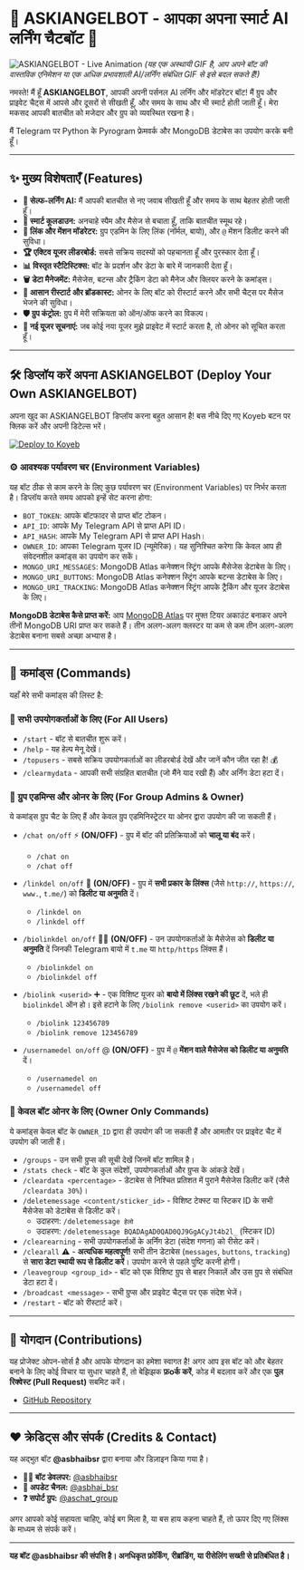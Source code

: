 # 🚀 ASKIANGELBOT - आपका अपना स्मार्ट AI लर्निंग चैटबॉट 🚀

![ASKIANGELBOT - Live Animation](https://user-images.githubusercontent.com/72007873/140228399-5f2c4a9f-5b7d-4c7b-b8c7-4d9d8b1c4e7c.gif)
*(यह एक अस्थायी GIF है, आप अपने बॉट की वास्तविक एनिमेशन या एक अधिक प्रभावशाली AI/लर्निंग संबंधित GIF से इसे बदल सकते हैं!)*

नमस्ते! मैं हूँ **ASKIANGELBOT**, आपकी अपनी पर्सनल AI लर्निंग और मॉडरेटर बॉट! मैं ग्रुप और प्राइवेट चैट्स में आपसे और दूसरों से सीखती हूँ, और समय के साथ और भी स्मार्ट होती जाती हूँ। मेरा मकसद आपकी बातचीत को मजेदार और ग्रुप को व्यवस्थित रखना है।

मैं Telegram पर Python के Pyrogram फ्रेमवर्क और MongoDB डेटाबेस का उपयोग करके बनी हूँ।

---

## ✨ मुख्य विशेषताएँ (Features)

* **🧠 सेल्फ-लर्निंग AI:** मैं आपकी बातचीत से नए जवाब सीखती हूँ और समय के साथ बेहतर होती जाती हूँ।
* **💨 स्मार्ट कूलडाउन:** अनचाहे स्पैम और मैसेज से बचाता हूँ, ताकि बातचीत स्मूथ रहे।
* **🔗 लिंक और मेंशन मॉडरेटर:** ग्रुप एडमिन के लिए लिंक (नॉर्मल, बायो), और `@` मेंशन डिलीट करने की सुविधा।
* **🏆 एक्टिव यूजर लीडरबोर्ड:** सबसे सक्रिय सदस्यों को पहचानता हूँ और पुरस्कार देता हूँ।
* **📊 विस्तृत स्टैटिस्टिक्स:** बॉट के प्रदर्शन और डेटा के बारे में जानकारी देता हूँ।
* **🗑️ डेटा मैनेजमेंट:** मैसेजेस, बटन्स और ट्रैकिंग डेटा को मैनेज और क्लियर करने के कमांड्स।
* **🔄 आसान रीस्टार्ट और ब्रॉडकास्ट:** ओनर के लिए बॉट को रीस्टार्ट करने और सभी चैट्स पर मैसेज भेजने की सुविधा।
* **🛡️ ग्रुप कंट्रोल:** ग्रुप में मेरी सक्रियता को ऑन/ऑफ करने का विकल्प।
* **🔔 नई यूजर सूचनाएं:** जब कोई नया यूजर मुझे प्राइवेट में स्टार्ट करता है, तो ओनर को सूचित करता हूँ।

---

## 🛠️ डिप्लॉय करें अपना ASKIANGELBOT (Deploy Your Own ASKIANGELBOT)

अपना खुद का ASKIANGELBOT डिप्लॉय करना बहुत आसान है! बस नीचे दिए गए Koyeb बटन पर क्लिक करें और अपनी डिटेल्स भरें।

[![Deploy to Koyeb](https://www.koyeb.com/static/images/deploy/button.svg)](https://app.koyeb.com/deploy?name=chatbot-asbhai&repository=asbhaibsr%2FChatbot-asbhai&branch=main&run_command=python3+main.py&instance_type=free&regions=was&instances_min=0&autoscaling_sleep_idle_delay=300&env%5BAPI_HASH%5D=918e2aa94075a7d04717b371a21fb689&env%5BAPI_ID%5D=28762030&env%5BBOT_TOKEN%5D=8098449556%3AAAED8oT7U3lsPFwJxdxS-k0m27H3v9XC7EY&env%5BMONGO_URI_BUTTONS%5D=mongodb%2Bsrv%3A%2F%2Fed69yyr92n%3AkaY09k4z8zCjDSR3%40cluster0.6uhfmud.mongodb.net%2F%3FretryWrites%3Dtrue%26w%3Dmajority%26appName%3DCluster0&env%5BMONGO_URI_MESSAGES%5D=mongodb%2Bsrv%3A%2F%2Fjeriwo3420%3AsDz0ZevArtOnjpR0%40cluster0.yrfv26n.mongodb.net%2F%3FretryWrites%3Dtrue%26w%3Dmajority%26appName%3DCluster0&env%5BMONGO_URI_TRACKING%5D=mongodb%2Bsrv%3A%2F%2Fmockingbird07317%3ArTgIMbRuwlW7qMLq%40cluster0.4vlhect.mongodb.net%2F%3FretryWrites%3Dtrue%26w%3Dmajority%26appName%3DCluster0&env%5BOWNER_ID%5D=8019381468&ports=8080%3Bhttp%3B%2F&hc_protocol%5B8080%5D=tcp&hc_grace_period%5B8080%5D=5&hc_interval%5B8080%5D=30&hc_restart_limit%5B8080%5D=3&hc_timeout%5B8080%5D=5&hc_path%5B8080%5D=%2F&hc_method%5B8080%5D=get)

### ⚙️ आवश्यक पर्यावरण चर (Environment Variables)

यह बॉट ठीक से काम करने के लिए कुछ पर्यावरण चर (Environment Variables) पर निर्भर करता है। डिप्लॉय करते समय आपको इन्हें सेट करना होगा:

* `BOT_TOKEN`: आपके बॉटफादर से प्राप्त बॉट टोकन।
* `API_ID`: आपके My Telegram API से प्राप्त API ID।
* `API_HASH`: आपके My Telegram API से प्राप्त API Hash।
* `OWNER_ID`: आपका Telegram यूजर ID (न्यूमेरिक)। यह सुनिश्चित करेगा कि केवल आप ही संवेदनशील कमांड्स का उपयोग कर सकें।
* `MONGO_URI_MESSAGES`: MongoDB Atlas कनेक्शन स्ट्रिंग आपके मैसेजेस डेटाबेस के लिए।
* `MONGO_URI_BUTTONS`: MongoDB Atlas कनेक्शन स्ट्रिंग आपके बटन्स डेटाबेस के लिए।
* `MONGO_URI_TRACKING`: MongoDB Atlas कनेक्शन स्ट्रिंग आपके ट्रैकिंग और यूजर डेटाबेस के लिए।

**MongoDB डेटाबेस कैसे प्राप्त करें:**
आप [MongoDB Atlas](https://www.mongodb.com/cloud/atlas) पर मुफ्त टियर अकाउंट बनाकर अपने तीनों MongoDB URI प्राप्त कर सकते हैं। तीन अलग-अलग क्लस्टर या कम से कम तीन अलग-अलग डेटाबेस बनाना सबसे अच्छा अभ्यास है।

---

## 🔑 कमांड्स (Commands)

यहाँ मेरे सभी कमांड्स की लिस्ट है:

### 🌟 सभी उपयोगकर्ताओं के लिए (For All Users)

* `/start` - बॉट से बातचीत शुरू करें।
* `/help` - यह हेल्प मेनू देखें।
* `/topusers` - सबसे सक्रिय उपयोगकर्ताओं का लीडरबोर्ड देखें और जानें कौन जीत रहा है! 💰
* `/clearmydata` - आपकी सभी संग्रहित बातचीत (जो मैंने याद रखी हैं) और अर्निंग डेटा हटा दें।

### 👑 ग्रुप एडमिन्स और ओनर के लिए (For Group Admins & Owner)

ये कमांड्स ग्रुप चैट के लिए हैं और केवल ग्रुप एडमिनिस्ट्रेटर या ओनर द्वारा उपयोग की जा सकती हैं।

* `/chat on/off` ⚡️ **(ON/OFF)** - ग्रुप में बॉट की प्रतिक्रियाओं को **चालू या बंद** करें।
    * `/chat on`
    * `/chat off`

* `/linkdel on/off` 🔗 **(ON/OFF)** - ग्रुप में **सभी प्रकार के लिंक्स** (जैसे `http://`, `https://`, `www.`, `t.me/`) को **डिलीट या अनुमति** दें।
    * `/linkdel on`
    * `/linkdel off`

* `/biolinkdel on/off` 👤🔗 **(ON/OFF)** - उन उपयोगकर्ताओं के मैसेजेस को **डिलीट या अनुमति** दें जिनकी Telegram बायो में `t.me` या `http/https` लिंक्स हैं।
    * `/biolinkdel on`
    * `/biolinkdel off`

* `/biolink <userid>` ➕ - एक विशिष्ट यूजर को **बायो में लिंक्स रखने की छूट** दें, भले ही `biolinkdel` ऑन हो। इसे हटाने के लिए `/biolink remove <userid>` का उपयोग करें।
    * `/biolink 123456789`
    * `/biolink remove 123456789`

* `/usernamedel on/off` @ **(ON/OFF)** - ग्रुप में `@` **मेंशन वाले मैसेजेस को डिलीट या अनुमति** दें।
    * `/usernamedel on`
    * `/usernamedel off`

### 🎩 केवल बॉट ओनर के लिए (Owner Only Commands)

ये कमांड्स केवल बॉट के `OWNER_ID` द्वारा ही उपयोग की जा सकती हैं और आमतौर पर प्राइवेट चैट में उपयोग की जाती हैं।

* `/groups` - उन सभी ग्रुप्स की सूची देखें जिनमें बॉट शामिल है।
* `/stats check` - बॉट के कुल संदेशों, उपयोगकर्ताओं और ग्रुप्स के आंकड़े देखें।
* `/cleardata <percentage>` - डेटाबेस से निश्चित प्रतिशत में पुराने मैसेजेस डिलीट करें (जैसे `/cleardata 30%`)।
* `/deletemessage <content/sticker_id>` - विशिष्ट टेक्स्ट या स्टिकर ID के सभी मैसेजेस को डेटाबेस से डिलीट करें।
    * उदाहरण: `/deletemessage हेलो`
    * उदाहरण: `/deletemessage BQADAgAD0QAD0QJ9GgACyJt4b2l_` (स्टिकर ID)
* `/clearearning` - सभी उपयोगकर्ताओं के अर्निंग डेटा (संदेश गणना) को रीसेट करें।
* `/clearall` ⚠️ - **अत्यधिक महत्वपूर्ण!** सभी तीन डेटाबेस (`messages`, `buttons`, `tracking`) से **सारा डेटा स्थायी रूप से डिलीट करें**। उपयोग करने से पहले पुष्टि करनी होगी।
* `/leavegroup <group_id>` - बॉट को एक विशिष्ट ग्रुप से बाहर निकालें और उस ग्रुप से संबंधित डेटा हटा दें।
* `/broadcast <message>` - सभी ग्रुप्स और प्राइवेट चैट्स पर एक संदेश भेजें।
* `/restart` - बॉट को रीस्टार्ट करें।

---

## 🤝 योगदान (Contributions)

यह प्रोजेक्ट ओपन-सोर्स है और आपके योगदान का हमेशा स्वागत है! अगर आप इस बॉट को और बेहतर बनाने के लिए कोई विचार या सुधार चाहते हैं, तो बेझिझक **फ़oर्क करें**, कोड में बदलाव करें और एक **पुल रिक्वेस्ट (Pull Request)** सबमिट करें।

* [GitHub Repository](https://github.com/asbhaibsr/Chatbot-asbhai.git)

---

## ❤️ क्रेडिट्स और संपर्क (Credits & Contact)

यह अद्भुत बॉट **@asbhaibsr** द्वारा बनाया और डिज़ाइन किया गया है।

* **👨‍💻 बॉट डेवलपर:** [@asbhaibsr](https://t.me/asbhaibsr)
* **📣 अपडेट चैनल:** [@asbhai_bsr](https://t.me/asbhai_bsr)
* **❓ सपोर्ट ग्रुप:** [@aschat_group](https://t.me/aschat_group)

अगर आपको कोई सहायता चाहिए, कोई बग मिला है, या बस हाय कहना चाहते हैं, तो ऊपर दिए गए लिंक्स के माध्यम से संपर्क करें।

---

**यह बॉट @asbhaibsr की संपत्ति है। अनधिकृत फ़ोर्किंग, रीब्रांडिंग, या रीसेलिंग सख्ती से प्रतिबंधित है।**
